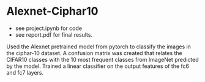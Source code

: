 # Alexnet-Ciphar10
* see project.ipynb for code
* see report.pdf for final results.


Used the Alexnet pretrained model from pytorch to classify the images in the ciphar-10 dataset.
A confusion matrix was created that relates the CIFAR10 classes with the 10 most frequent classes from ImageNet predicted by the model.
Trained a linear classifier on the output features of the fc6 and fc7 layers.
